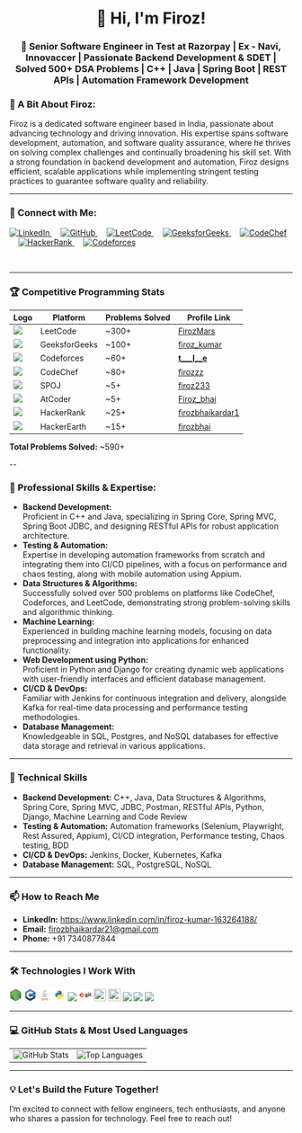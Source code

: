 <h1 align="center">👋 Hi, I'm Firoz!</h1>
<h3 align="center">
  🚀 Senior Software Engineer in Test at Razorpay | Ex - Navi, Innovaccer  
  | Passionate Backend Development & SDET | Solved 500+ DSA Problems  
  | C++ | Java | Spring Boot | REST APIs | Automation Framework Development  
</h3>

### 🌟 A Bit About Firoz:
Firoz is a dedicated software engineer based in India, passionate about advancing technology and driving innovation. His expertise spans software development, automation, and software quality assurance, where he thrives on solving complex challenges and continually broadening his skill set. With a strong foundation in backend development and automation, Firoz designs efficient, scalable applications while implementing stringent testing practices to guarantee software quality and reliability.

---

### 🔗 Connect with Me:

<p align="left">
  <a href="https://www.linkedin.com/in/firoz-kumar-163264188/" title="LinkedIn">
    <img alt="LinkedIn" height="40" src="https://cdn.jsdelivr.net/gh/devicons/devicon/icons/linkedin/linkedin-original.svg" />
  </a>&nbsp;&nbsp;&nbsp;
  <a href="https://github.com/Firoz-Thakur" title="GitHub">
    <img alt="GitHub" height="40" src="https://cdn.jsdelivr.net/gh/devicons/devicon/icons/github/github-original.svg" />
  </a>&nbsp;&nbsp;&nbsp;
  <a href="https://leetcode.com/u/FirozMars/" title="LeetCode">
    <img alt="LeetCode" height="40" src="https://upload.wikimedia.org/wikipedia/commons/1/19/LeetCode_logo_black.png" />
  </a>&nbsp;&nbsp;&nbsp;
  <a href="https://www.geeksforgeeks.org/user/firoz_kumar/" title="GeeksforGeeks">
    <img alt="GeeksforGeeks" height="40" src="https://upload.wikimedia.org/wikipedia/commons/4/43/GeeksforGeeks.svg" />
  </a>&nbsp;&nbsp;&nbsp;
  <a href="https://www.codechef.com/users/firozzz" title="CodeChef">
    <img alt="CodeChef" height="40" src="https://s3.amazonaws.com/codechef_shared/sites/all/themes/abessive/cc-logo.png" />
  </a>&nbsp;&nbsp;&nbsp;
  <a href="https://www.hackerrank.com/firozbhaikardar1" title="HackerRank">
    <img alt="HackerRank" height="40" src="https://upload.wikimedia.org/wikipedia/commons/6/65/HackerRank_logo.png" />
  </a>&nbsp;&nbsp;&nbsp;
  <a href="https://codeforces.com/profile/__t___l__e__" title="Codeforces">
    <img alt="Codeforces" height="40" src="https://sta.codeforces.com/s/59502/images/codeforces-logo-with-telegram.png" />
  </a>
</p>
<br clear="left"/>

---

### 🏆 Competitive Programming Stats

| Logo | Platform       | Problems Solved | Profile Link                                         |
|------|----------------|-----------------|------------------------------------------------------|
| <img src="https://upload.wikimedia.org/wikipedia/commons/1/19/LeetCode_logo_black.png" height="30"> | LeetCode       | ~300+           | [FirozMars](https://leetcode.com/u/FirozMars/)       |
| <img src="https://upload.wikimedia.org/wikipedia/commons/4/43/GeeksforGeeks.svg" height="30"> | GeeksforGeeks  | ~100+           | [firoz_kumar](https://www.geeksforgeeks.org/user/firoz_kumar/) |
| <img src="https://sta.codeforces.com/s/59502/images/codeforces-logo-with-telegram.png" height="30"> | Codeforces     | ~60+            | [__t___l__e__](https://codeforces.com/profile/__t___l__e__) |
| <img src="https://s3.amazonaws.com/codechef_shared/sites/all/themes/abessive/cc-logo.png" height="30"> | CodeChef       | ~80+            | [firozzz](https://www.codechef.com/users/firozzz)     |
| <img src="https://upload.wikimedia.org/wikipedia/commons/6/6e/SPOJ_logo.png" height="30"> | SPOJ           | ~5+             | [firoz233](https://www.spoj.com/users/firoz233/)      |
| <img src="https://img.atcoder.jp/assets/top/img/logo_en.png" height="30"> | AtCoder        | ~5+             | [Firoz_bhai](https://atcoder.jp/users/Firoz_bhai)     |
| <img src="https://upload.wikimedia.org/wikipedia/commons/6/65/HackerRank_logo.png" height="30"> | HackerRank     | ~25+            | [firozbhaikardar1](https://www.hackerrank.com/firozbhaikardar1) |
| <img src="https://upload.wikimedia.org/wikipedia/commons/e/e8/HackerEarth_logo.png" height="30"> | HackerEarth    | ~15+            | [firozbhai](https://www.hackerearth.com/@firozbhai/)  |

**Total Problems Solved:** ~590+

--

### 🧠 Professional Skills & Expertise:

- **Backend Development:**  
  Proficient in C++ and Java, specializing in Spring Core, Spring MVC, Spring Boot JDBC, and designing RESTful APIs for robust application architecture.
- **Testing & Automation:**  
  Expertise in developing automation frameworks from scratch and integrating them into CI/CD pipelines, with a focus on performance and chaos testing, along with mobile automation using Appium.
- **Data Structures & Algorithms:**  
  Successfully solved over 500 problems on platforms like CodeChef, Codeforces, and LeetCode, demonstrating strong problem-solving skills and algorithmic thinking.
- **Machine Learning:**  
  Experienced in building machine learning models, focusing on data preprocessing and integration into applications for enhanced functionality.
- **Web Development using Python:**  
  Proficient in Python and Django for creating dynamic web applications with user-friendly interfaces and efficient database management.
- **CI/CD & DevOps:**  
  Familiar with Jenkins for continuous integration and delivery, alongside Kafka for real-time data processing and performance testing methodologies.
- **Database Management:**  
  Knowledgeable in SQL, Postgres, and NoSQL databases for effective data storage and retrieval in various applications.

---

### 🧠 Technical Skills

- **Backend Development:** C++, Java, Data Structures & Algorithms, Spring Core, Spring MVC, JDBC, Postman, RESTful APIs, Python, Django, Machine Learning and Code Review  
- **Testing & Automation:** Automation frameworks (Selenium, Playwright, Rest Assured, Appium), CI/CD integration, Performance testing, Chaos testing, BDD  
- **CI/CD & DevOps:** Jenkins, Docker, Kubernetes, Kafka  
- **Database Management:** SQL, PostgreSQL, NoSQL

---

### 📫 How to Reach Me

- **LinkedIn:** https://www.linkedin.com/in/firoz-kumar-163264188/  
- **Email:** firozbhaikardar21@gmail.com  
- **Phone:** +91 7340877844

---

### 🛠️ Technologies I Work With

<code><img height="22" src="https://raw.githubusercontent.com/github/explore/80688e429a7d4ef2fca1e82350fe8e3517d3494d/topics/nodejs/nodejs.png"></code>
<code><img height="22" src="https://raw.githubusercontent.com/github/explore/80688e429a7d4ef2fca1e82350fe8e3517d3494d/topics/cpp/cpp.png"></code>
<code><img height="22" src="https://raw.githubusercontent.com/github/explore/80688e429a7d4ef2fca1e82350fe8e3517d3494d/topics/java/java.png"></code>
<code><img height="22" src="https://raw.githubusercontent.com/github/explore/80688e429a7d4ef2fca1e82350fe8e3517d3494d/topics/python/python.png"></code>
<code><img height="22" src="https://raw.githubusercontent.com/github/explore/80688e429a7d4ef2fca1e82350fe8e3517d3494d/topics/postgres/postgres.png"></code>
<code><img height="22" src="https://raw.githubusercontent.com/github/explore/80688e429a7d4ef2fca1e82350fe8e3517d3494d/topics/git/git.png"></code>
<code><img height="22" src="https://upload.wikimedia.org/wikipedia/commons/d/d2/Apache_Kafka_logo.svg" width="22px"></code>
<code><img height="22" src="https://upload.wikimedia.org/wikipedia/commons/4/47/Jenkins_logo.svg" width="22px"></code>
<code><img height="22" src="https://www.sonarqube.org/images/sonar-logo.svg"></code>
<code><img height="22" src="https://www.selenium.dev/images/selenium_logo_square_green.png"></code>
<code><img height="22" src="https://rest-assured.io/images/logo.png"></code>

---

### 💻 GitHub Stats & Most Used Languages

<table>
  <tr>
    <td><img src="https://github-readme-stats.vercel.app/api?username=Firoz-Thakur&include_all_commits=true&theme=radical" width="350" alt="GitHub Stats"/></td>
    <td><img src="https://github-readme-stats.vercel.app/api/top-langs/?username=Firoz-Thakur&layout=compact&theme=radical" width="260" alt="Top Languages"/></td>
  </tr>
</table>

---

### 💡 Let's Build the Future Together!

I’m excited to connect with fellow engineers, tech enthusiasts, and anyone who shares a passion for technology. Feel free to reach out!
